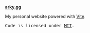 **[arky.gg](https://arky.gg)**

My personal website powered with [Vite](https://vitejs.dev).

<samp>Code is licensed under <a href='./LICENSE'>MIT</a>.</samp>
